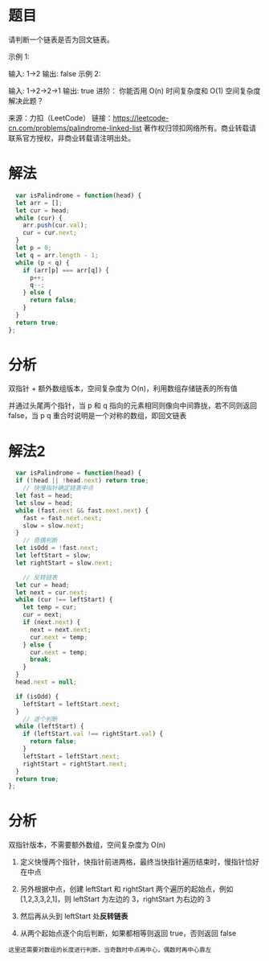 
# 题目

请判断一个链表是否为回文链表。

示例 1:

输入: 1->2
输出: false
示例 2:

输入: 1->2->2->1
输出: true
进阶：
你能否用 O(n) 时间复杂度和 O(1) 空间复杂度解决此题？

来源：力扣（LeetCode）
链接：https://leetcode-cn.com/problems/palindrome-linked-list
著作权归领扣网络所有。商业转载请联系官方授权，非商业转载请注明出处。

# 解法

```javascript
  var isPalindrome = function(head) {
  let arr = [];
  let cur = head;
  while (cur) {
    arr.push(cur.val);
    cur = cur.next;
  }
  let p = 0;
  let q = arr.length - 1;
  while (p < q) {
    if (arr[p] === arr[q]) {
      p++;
      q--;
    } else {
      return false;
    }
  }
  return true;
};
```

# 分析

双指针 + 额外数组版本，空间复杂度为 O(n)，利用数组存储链表的所有值

并通过头尾两个指针，当 p 和 q 指向的元素相同则像向中间靠拢，若不同则返回 false，当 p q 重合时说明是一个对称的数组，即回文链表

# 解法2

```javascript
  var isPalindrome = function(head) {
  if (!head || !head.next) return true;
    // 快慢指针确定链表中点
  let fast = head;
  let slow = head;
  while (fast.next && fast.next.next) {
    fast = fast.next.next;
    slow = slow.next;
  }
    // 奇偶判断
  let isOdd = !fast.next;
  let leftStart = slow;
  let rightStart = slow.next;

    // 反转链表
  let cur = head;
  let next = cur.next;
  while (cur !== leftStart) {
    let temp = cur;
    cur = next;
    if (next.next) {
      next = next.next;
      cur.next = temp;
    } else {
      cur.next = temp;
      break;
    }
  }
  head.next = null;

  if (isOdd) {
    leftStart = leftStart.next;
  }
    // 逐个判断
  while (leftStart) {
    if (leftStart.val !== rightStart.val) {
      return false;
    }
    leftStart = leftStart.next;
    rightStart = rightStart.next;
  }
  return true;
};
```

# 分析

双指针版本，不需要额外数组，空间复杂度为 O(n)

1. 定义快慢两个指针，快指针前进两格，最终当快指针遍历结束时，慢指针恰好在中点

2. 另外根据中点，创建 leftStart 和 rightStart 两个遍历的起始点，例如 [1,2,3,3,2,1]，则 leftStart 为左边的 3，rightStart 为右边的 3

3. 然后再从头到 leftStart 处**反转链表**
4. 从两个起始点逐个向后判断，如果都相等则返回 true，否则返回 false

`这里还需要对数组的长度进行判断，当奇数时中点再中心，偶数时再中心靠左`



